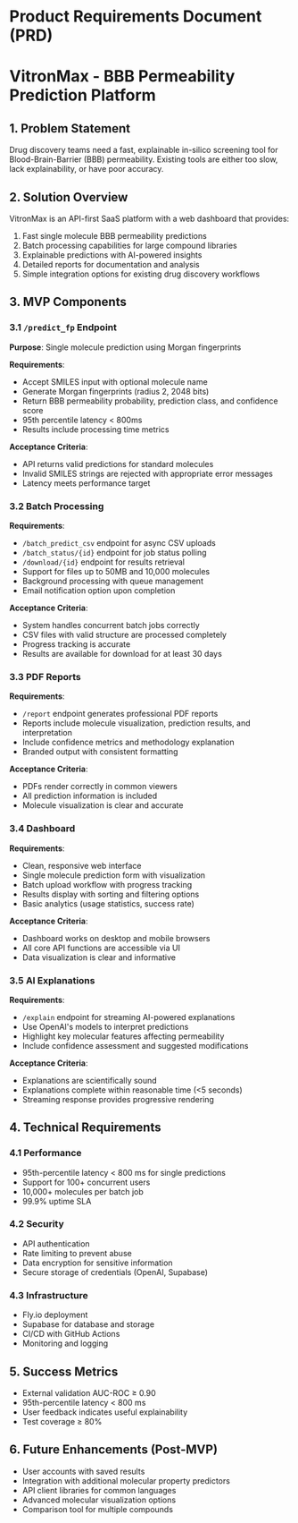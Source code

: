 
# Product Requirements Document (PRD)
# VitronMax - BBB Permeability Prediction Platform

## 1. Problem Statement

Drug discovery teams need a fast, explainable in-silico screening tool for Blood-Brain-Barrier (BBB) permeability. Existing tools are either too slow, lack explainability, or have poor accuracy.

## 2. Solution Overview

VitronMax is an API-first SaaS platform with a web dashboard that provides:

1. Fast single molecule BBB permeability predictions
2. Batch processing capabilities for large compound libraries
3. Explainable predictions with AI-powered insights
4. Detailed reports for documentation and analysis
5. Simple integration options for existing drug discovery workflows

## 3. MVP Components

### 3.1 `/predict_fp` Endpoint

**Purpose**: Single molecule prediction using Morgan fingerprints

**Requirements**:
- Accept SMILES input with optional molecule name
- Generate Morgan fingerprints (radius 2, 2048 bits)
- Return BBB permeability probability, prediction class, and confidence score
- 95th percentile latency < 800ms
- Results include processing time metrics

**Acceptance Criteria**:
- API returns valid predictions for standard molecules
- Invalid SMILES strings are rejected with appropriate error messages
- Latency meets performance target

### 3.2 Batch Processing

**Requirements**:
- `/batch_predict_csv` endpoint for async CSV uploads
- `/batch_status/{id}` endpoint for job status polling
- `/download/{id}` endpoint for results retrieval
- Support for files up to 50MB and 10,000 molecules
- Background processing with queue management
- Email notification option upon completion

**Acceptance Criteria**:
- System handles concurrent batch jobs correctly
- CSV files with valid structure are processed completely
- Progress tracking is accurate
- Results are available for download for at least 30 days

### 3.3 PDF Reports

**Requirements**:
- `/report` endpoint generates professional PDF reports
- Reports include molecule visualization, prediction results, and interpretation
- Include confidence metrics and methodology explanation
- Branded output with consistent formatting

**Acceptance Criteria**:
- PDFs render correctly in common viewers
- All prediction information is included
- Molecule visualization is clear and accurate

### 3.4 Dashboard

**Requirements**:
- Clean, responsive web interface
- Single molecule prediction form with visualization
- Batch upload workflow with progress tracking
- Results display with sorting and filtering options
- Basic analytics (usage statistics, success rate)

**Acceptance Criteria**:
- Dashboard works on desktop and mobile browsers
- All core API functions are accessible via UI
- Data visualization is clear and informative

### 3.5 AI Explanations

**Requirements**:
- `/explain` endpoint for streaming AI-powered explanations
- Use OpenAI's models to interpret predictions
- Highlight key molecular features affecting permeability
- Include confidence assessment and suggested modifications

**Acceptance Criteria**:
- Explanations are scientifically sound
- Explanations complete within reasonable time (<5 seconds)
- Streaming response provides progressive rendering

## 4. Technical Requirements

### 4.1 Performance

- 95th-percentile latency < 800 ms for single predictions
- Support for 100+ concurrent users
- 10,000+ molecules per batch job
- 99.9% uptime SLA

### 4.2 Security

- API authentication
- Rate limiting to prevent abuse
- Data encryption for sensitive information
- Secure storage of credentials (OpenAI, Supabase)

### 4.3 Infrastructure

- Fly.io deployment
- Supabase for database and storage
- CI/CD with GitHub Actions
- Monitoring and logging

## 5. Success Metrics

- External validation AUC-ROC ≥ 0.90
- 95th-percentile latency < 800 ms
- User feedback indicates useful explainability
- Test coverage ≥ 80%

## 6. Future Enhancements (Post-MVP)

- User accounts with saved results
- Integration with additional molecular property predictors
- API client libraries for common languages
- Advanced molecular visualization options
- Comparison tool for multiple compounds
